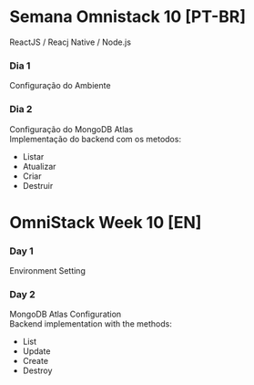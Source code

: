# Semana Omnistack 10 [PT-BR]
ReactJS / Reacj Native / Node.js

### Dia 1
Configuração do Ambiente  

### Dia 2
Configuração do MongoDB Atlas  
Implementação do backend com os metodos:  
- Listar
- Atualizar
- Criar
- Destruir

# OmniStack Week 10 [EN]

### Day 1
Environment Setting  

### Day 2
MongoDB Atlas Configuration  
Backend implementation with the methods:  
- List
- Update
- Create
- Destroy
 
